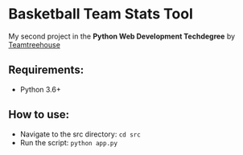 # Basketball Team Stats Tool

My second project in the **Python Web Development Techdegree** by [Teamtreehouse](https://join.teamtreehouse.com/techdegree/)

## Requirements:
+ Python 3.6+

## How to use:
+ Navigate to the src directory: `cd src`
+ Run the script: `python app.py`
